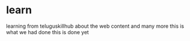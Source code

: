 # learn
learning from teluguskillhub about
the web content and many more
this is what we had done this is done yet
